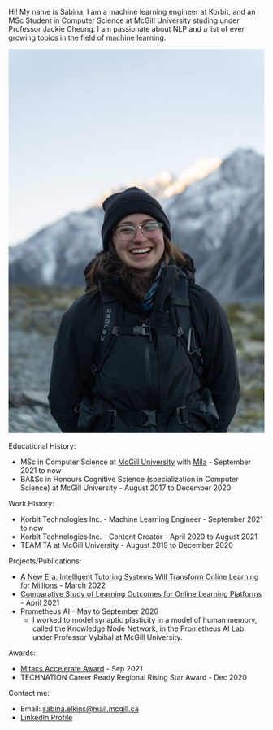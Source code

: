 Hi! My name is Sabina. I am a machine learning engineer at Korbit, and an MSc Student in Computer Science at McGill University studing under Professor Jackie Cheung. I am passionate about NLP and a list of ever growing topics in the field of machine learning.

![me](./images/profile.jpeg)

Educational History:
- MSc in Computer Science at [McGill University](https://www.mcgill.ca/) with [Mila](https://mila.quebec/en/) - September 2021 to now
- BA&Sc in Honours Cognitive Science (specialization in Computer Science) at McGill University - August 2017 to December 2020

Work History:
- Korbit Technologies Inc. - Machine Learning Engineer - September 2021 to now
- Korbit Technologies Inc. - Content Creator - April 2020 to August 2021
- TEAM TA at McGill University - August 2019 to December 2020

Projects/Publications:
- [A New Era: Intelligent Tutoring Systems Will Transform Online Learning for Millions](https://arxiv.org/abs/2203.03724) - March 2022
- [Comparative Study of Learning Outcomes for Online Learning Platforms](https://arxiv.org/abs/2104.07763) - April 2021
- Prometheus AI - May to September 2020
    - I worked to model synaptic plasticity in a model of human memory, called the Knowledge Node Network, in the Prometheus AI Lab under Professor Vybihal at McGill University.

Awards:
- [Mitacs Accelerate Award](https://www.mitacs.ca/en/programs/acceleratehttps://www.mitacs.ca/en/programs/accelerate) - Sep 2021
- TECHNATION Career Ready Regional Rising Star Award - Dec 2020

Contact me:
- Email: sabina.elkins@mail.mcgill.ca
- [LinkedIn Profile](https://www.linkedin.com/in/sabina-elkins-735958175/)
